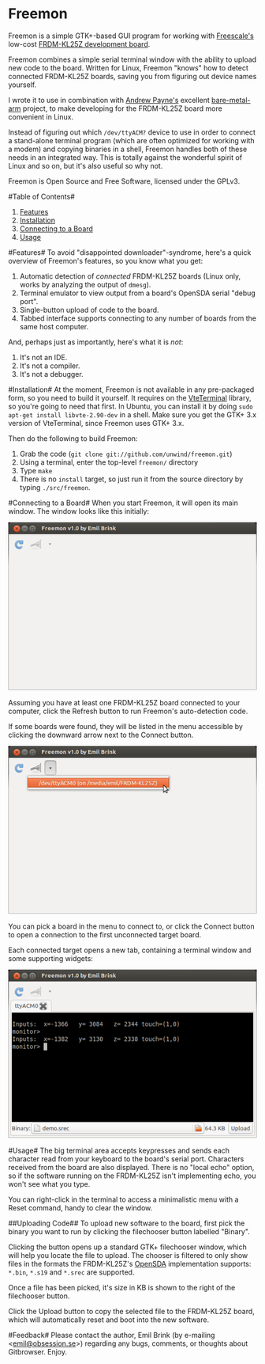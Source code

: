 Freemon
===========
Freemon is a simple GTK+-based GUI program for working with [Freescale's](http://www.freescale.com/) low-cost [FRDM-KL25Z development board](http://www.freescale.com/webapp/sps/site/prod_summary.jsp?code=FRDM-KL25Z).

Freemon combines a simple serial terminal window with the ability to upload new code to the board.
Written for Linux, Freemon "knows" how to detect connected FRDM-KL25Z boards, saving you from figuring out device names yourself.

I wrote it to use in combination with [Andrew Payne's](https://github.com/payne92) excellent [bare-metal-arm](https://github.com/payne92/bare-metal-arm) project, to make developing for the FRDM-KL25Z board more convenient in Linux.

Instead of figuring out which `/dev/ttyACM?` device to use in order to connect a stand-alone terminal program (which are often optimized for working with a modem) and copying binaries in a shell, Freemon handles both of these needs in an integrated way.
This is totally against the wonderful spirit of Linux and so on, but it's also useful so why not.

Freemon is Open Source and Free Software, licensed under the GPLv3.

#Table of Contents#

1. [Features](#features)
1. [Installation](#install)
1. [Connecting to a Board](#connect)
1. [Usage](#use)

#Features#
<a id="features"></a>
To avoid "disappointed downloader"-syndrome, here's a quick overview of Freemon's features, so you know what you get:

1. Automatic detection of *connected* FRDM-KL25Z boards (Linux only, works by analyzing the output of `dmesg`).
2. Terminal emulator to view output from a board's OpenSDA serial "debug port".
3. Single-button upload of code to the board.
4. Tabbed interface supports connecting to any number of boards from the same host computer.

And, perhaps just as importantly, here's what it is *not*:

1. It's not an IDE.
2. It's not a compiler.
2. It's not a debugger.


#Installation#
<a id="install"></a>
At the moment, Freemon is not available in any pre-packaged form, so you need to build it yourself.
It requires on the [VteTerminal](https://developer.gnome.org/vte/unstable/VteTerminal.html) library, so you're going to need that first.
In Ubuntu, you can install it by doing `sudo apt-get install libvte-2.90-dev` in a shell.
Make sure you get the GTK+ 3.x version of VteTerminal, since Freemon uses GTK+ 3.x.

Then do the following to build Freemon:

1. Grab the code (`git clone git://github.com/unwind/freemon.git`)
2. Using a terminal, enter the top-level `freemon/` directory
3. Type `make`
4. There is no `install` target, so just run it from the source directory by typing `./src/freemon`.


#Connecting to a Board#
<a id="connect"></a>
When you start Freemon, it will open its main window.
The window looks like this initially:

![Initial Main Window](https://github.com/unwind/freemon/raw/master/doc/screenshots/mainwindow-initial.png "Initial Main Window")

Assuming you have at least one FRDM-KL25Z board connected to your computer, click the Refresh button to run Freemon's auto-detection code.

If some boards were found, they will be listed in the menu accessible by clicking the downward arrow next to the Connect button.

![Targets Menu](https://github.com/unwind/freemon/raw/master/doc/screenshots/mainwindow-targets.png "Targets Menu")

You can pick a board in the menu to connect to, or click the Connect button to open a connection to the first unconnected target board.

Each connected target opens a new tab, containing a terminal window and some supporting widgets:

![Connected Target](https://github.com/unwind/freemon/raw/master/doc/screenshots/mainwindow-connected.png "Connected Target")


#Usage#
<a id="use"></a>
The big terminal area accepts keypresses and sends each character read from your keyboard to the board's serial port.
Characters received from the board are also displayed.
There is no "local echo" option, so if the software running on the FRDM-KL25Z isn't implementing echo, you won't see what you type.

You can right-click in the terminal to access a minimalistic menu with a Reset command, handy to clear the window.


##Uploading Code##
To upload new software to the board, first pick the binary you want to run by clicking the filechooser button labelled "Binary".

Clicking the button opens up a standard GTK+ filechooser window, which will help you locate the file to upload.
The chooser is filtered to only show files in the formats the FRDM-KL25Z's [OpenSDA](http://www.pemicro.com/opensda/index.cfm) implementation supports: `*.bin`, `*.s19` and `*.srec` are supported.

Once a file has been picked, it's size in KB is shown to the right of the filechooser button.

Click the Upload button to copy the selected file to the FRDM-KL25Z board, which will automatically reset and boot into the new software.


#Feedback#
Please contact the author, Emil Brink (by e-mailing &lt;emil@obsession.se&gt;) regarding any bugs, comments, or thoughts about Gitbrowser.
Enjoy.
